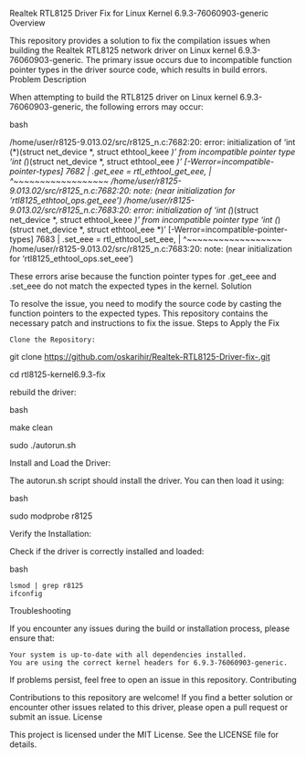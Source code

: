 Realtek RTL8125 Driver Fix for Linux Kernel 6.9.3-76060903-generic
Overview

This repository provides a solution to fix the compilation issues when building the Realtek RTL8125 network driver on Linux kernel 6.9.3-76060903-generic. The primary issue occurs due to incompatible function pointer types in the driver source code, which results in build errors.
Problem Description

When attempting to build the RTL8125 driver on Linux kernel 6.9.3-76060903-generic, the following errors may occur:

bash

/home/user/r8125-9.013.02/src/r8125_n.c:7682:20: error: initialization of ‘int (*)(struct net_device *, struct ethtool_keee *)’ from incompatible pointer type ‘int (*)(struct net_device *, struct ethtool_eee *)’ [-Werror=incompatible-pointer-types]
 7682 |         .get_eee = rtl_ethtool_get_eee,
      |                    ^~~~~~~~~~~~~~~~~~~
/home/user/r8125-9.013.02/src/r8125_n.c:7682:20: note: (near initialization for ‘rtl8125_ethtool_ops.get_eee’)
/home/user/r8125-9.013.02/src/r8125_n.c:7683:20: error: initialization of ‘int (*)(struct net_device *, struct ethtool_keee *)’ from incompatible pointer type ‘int (*)(struct net_device *, struct ethtool_eee *)’ [-Werror=incompatible-pointer-types]
 7683 |         .set_eee = rtl_ethtool_set_eee,
      |                    ^~~~~~~~~~~~~~~~~~~
/home/user/r8125-9.013.02/src/r8125_n.c:7683:20: note: (near initialization for ‘rtl8125_ethtool_ops.set_eee’)

These errors arise because the function pointer types for .get_eee and .set_eee do not match the expected types in the kernel.
Solution

To resolve the issue, you need to modify the source code by casting the function pointers to the expected types. This repository contains the necessary patch and instructions to fix the issue.
Steps to Apply the Fix

    Clone the Repository:

git clone https://github.com/oskarihir/Realtek-RTL8125-Driver-fix-.git

cd rtl8125-kernel6.9.3-fix


rebuild the driver:

bash

make clean

sudo ./autorun.sh

Install and Load the Driver:

The autorun.sh script should install the driver. You can then load it using:

bash

sudo modprobe r8125

Verify the Installation:

Check if the driver is correctly installed and loaded:

bash

    lsmod | grep r8125
    ifconfig

Troubleshooting

If you encounter any issues during the build or installation process, please ensure that:

    Your system is up-to-date with all dependencies installed.
    You are using the correct kernel headers for 6.9.3-76060903-generic.

If problems persist, feel free to open an issue in this repository.
Contributing

Contributions to this repository are welcome! If you find a better solution or encounter other issues related to this driver, please open a pull request or submit an issue.
License

This project is licensed under the MIT License. See the LICENSE file for details.
